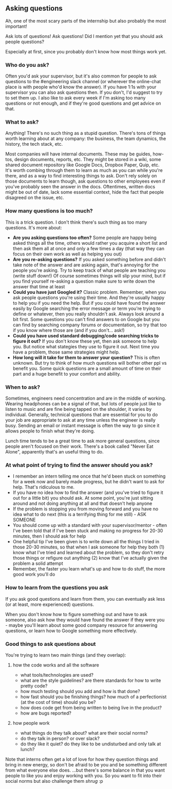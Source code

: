## Asking questions

Ah, one of the most scary parts of the internship but also probably the most important!

Ask lots of questions! Ask questions! Did I mention yet that you should ask people questions?

Especially at first, since you probably don't know how most things work yet.

### Who do you ask?

Often you'd ask your supervisor, but it's also common for people to ask questions to the #engineering slack channel (or wherever the online-chat place is with people who'd know the answer). If you have 1:1s with your supervisor you can also ask questions then. If you don't, I'd suggest to try to set them up. I also like to ask every week if I'm asking too many questions or not enough, and if they're good questions and get advice on that.

### What to ask?

Anything! There's no such thing as a stupid question. There's tons of things worth learning about at any company: the business, the team dynamics, the history, the tech stack, etc.

Most companies will have internal documents. These may be guides, how-tos, design documents, reports, etc. They might be stored in a wiki, some shared document repository like Google Docs, Dropbox Paper, Quip, etc. It's worth combing through them to learn as much as you can while you're there, and as a way to find interesting things to ask. Don't rely solely on those documents to learn though, ask questions to other employees even if you've probably seen the answer in the docs. Oftentimes, written docs might be out of date, lack some essential context, hide the fact that people disagreed on the issue, etc.

### How many questions is too much?

This is a trick question. I don't think there's such thing as too many questions. It's more about:

- **Are you asking questions too often?** Some people are happy being asked things all the time, others would rather you acquire a short list and then ask them all at once and only a few times a day (that way they can focus on their own work as well as helping you out)
- **Are you re-asking questions?** If you asked something before and didn't take note of the answer and are asking again, that's annoying for the people you're asking. Try to keep track of what people are teaching you (write stuff down!) Of course sometimes things will slip your mind, but if you find yourself re-asking a question make sure to write down the answer that time at least
- **Could you have just Googled it?** Classic problem. Remember, when you ask people questions you're using their time. And they're usually happy to help you if you need the help. But if you could have found the answer easily by Google searching the error message or term you're trying to define or whatever, then you really shouldn't ask. Always look around a bit first. Some questions you can't find answers to on Google but you can find by searching company forums or documentation, so try that too if you know where those are (and if you don't... ask!)
- **Could you have used standard debugging/code searching tricks to figure it out?** If you don't know these yet, then ask someone to help you. But notice what stategies they use to figure it out. Next time you have a problem, those same strategies might help.
- **How long will it take for them to answer your question?** This is often unknown. But try to think of how much questions will bother other ppl vs benefit you. Some quick questions are a small amount of time on their part and a huge benefit to your comfort and ability.

### When to ask?

Sometimes, engineers need concentration and are in the middle of working. Wearing headphones can be a signal of that, but lots of people just like to listen to music and are fine being tapped on the shoulder, it varies by individual. Generally, technical questions that are essential for you to do your job are appropriate to ask at any time unless the engineer is really busy. Sending an email or instant message is often the way to go since it allows people to finish what they're doing.

Lunch time tends to be a great time to ask more general questions, since people aren't focused on their work. There's a book called "Never Eat Alone", apparently that's an useful thing to do.

### At what point of trying to find the answer should you ask?

- I remember an intern telling me once that he'd been stuck on something for a week now and barely made progress, but he didn't want to ask for help. That's ridiculous to me.
- If you have no idea how to find the answer (and you've tried to figure it out for a little bit) you should ask. At some point, you're just sitting around and not doing anything at all and that doesn't help anyone
- If the problem is stopping you from moving forward and you have no idea what to do next (this is a terrifying thing for me still) - ASK SOMEONE
- You should come up with a standard with your supervisor/mentor - often I've been told that if I've been stuck and making no progress for 20-30 minutes, then I should ask for help
- One helpful tip I've been given is to write down all the things I tried in those 20-30 minutes, so that when I ask someone for help they both (1) know what I've tried and learned about the problem, so they don't retry those things or refigure out anything (2) know that I've actually given the problem a solid attempt
- Remember, the faster you learn what's up and how to do stuff, the more good work you'll do


### How to learn from the questions you ask

If you ask good questions and learn from them, you can eventually ask less (or at least, more experienced) questions.

When you don't know how to figure something out and have to ask someone, also ask how they would have found the answer if they were you - maybe you'll learn about some good company resource for answering questions, or learn how to Google something more effectively.


### Good things to ask questions about

You're trying to learn two main things (and they overlap):

1. how the code works and all the software

	- what tools/technologies are used?
	- what are the style guidelines? are there standards for how to write pretty code?
	- how much testing should you add and how is that done?
	- how fast should you be finishing things? how much of a perfectionist (at the cost of time) should you be?
	- how does code get from being written to being live in the product?
	- how are bugs reported?


2. how people work

	- what things do they talk about? what are their social norms?
	- do they talk in person? or over slack?
	- do they like it quiet? do they like to be undisturbed and only talk at lunch?

Note that interns often get a lot of love for how they question things and bring in new energy, so don't be afraid to be you and be something different from what everyone else does. ...but there's some balance in that you want people to like you and enjoy working with you. So you want to fit into their social norms but also challenge them *shrug* :p
